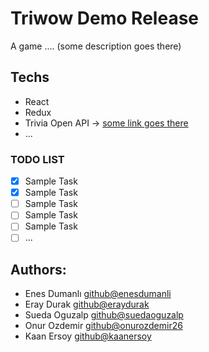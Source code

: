 # Triwow Demo Release

A game .... (some description goes there)

## Techs

- React
- Redux
- Trivia Open API -> [some link goes there](https://google.com)
- ...

### TODO LIST

- [x] Sample Task
- [x] Sample Task
- [ ] Sample Task
- [ ] Sample Task
- [ ] Sample Task
- [ ] ...

## Authors:

- Enes Dumanlı [github@enesdumanli](https://github.com/enesdumanli)
- Eray Durak [github@eraydurak](https://github.com/eraydurak)
- Sueda Oguzalp [github@suedaoguzalp](https://github.com/suedaoguzalp)
- Onur Ozdemir [github@onurozdemir26](https://github.com/onurozdemir26)
- Kaan Ersoy [github@kaanersoy](https://github.com/kaanersoy)
